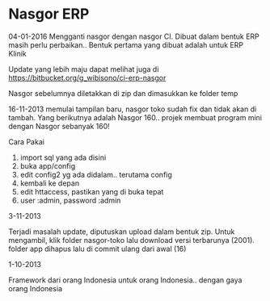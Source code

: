 Nasgor ERP
======
04-01-2016
Mengganti nasgor dengan nasgor CI. Dibuat dalam bentuk ERP
masih perlu perbaikan.. Bentuk pertama yang dibuat adalah untuk ERP Klinik

Update yang lebih maju dapat melihat juga di 
https://bitbucket.org/g_wibisono/ci-erp-nasgor

Nasgor sebelumnya diletakkan di zip dan dimasukkan ke folder temp


16-11-2013
memulai tampilan baru, nasgor toko sudah fix dan tidak akan di tambah. Yang berikutnya adalah 
Nasgor 160.. projek membuat program mini dengan Nasgor sebanyak 160!

Cara Pakai
1. import sql yang ada disini
2. buka app/config
3. edit config2 yg ada didalam.. terutama config
4. kembali ke depan
5. edit httaccess, pastikan yang di buka tepat
6. user :admin, password :admin


3-11-2013

Terjadi masalah update, diputuskan upload dalam bentuk zip. Untuk mengambil, klik folder nasgor-toko 
lalu download versi terbarunya (2001).
folder app dihapus lalu di commit ulang dari awal (16)



1-10-2013

Framework dari orang Indonesia untuk orang Indonesia.. dengan gaya orang Indonesia
